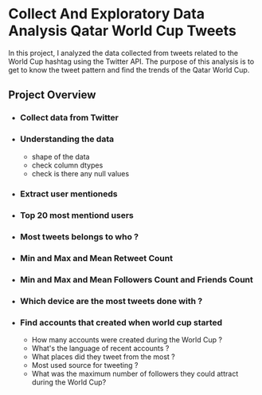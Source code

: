 # Collect And Exploratory Data Analysis Qatar World Cup Tweets
In this project, I analyzed the data collected from tweets related to the World Cup hashtag using the Twitter API. The purpose of this analysis is to get to know the tweet pattern and find the trends of the Qatar World Cup.

## Project Overview 
- ### Collect data from Twitter
- ### Understanding the data
    - shape of the data
    - check column dtypes
    - check is there any null values
- ### Extract user mentioneds
- ### Top 20 most mentiond users
- ### Most tweets belongs to who ?
- ### Min and Max and Mean Retweet Count
- ### Min and Max and Mean Followers Count and Friends Count
- ### Which device are the most tweets done with ?
- ### Find accounts that created when world cup started
    - How many accounts were created during the World Cup ?
    - What's the language of recent accounts ? 
    - What places did they tweet from the most ?
    - Most used source for tweeting ?
    - What was the maximum number of followers they could attract during the World Cup?
